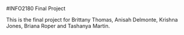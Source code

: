 #INFO2180 Final Project

This is the final project for Brittany Thomas, Anisah Delmonte, Krishna Jones, Briana Roper and Tashanya Martin.